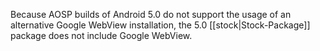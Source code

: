 Because AOSP builds of Android 5.0 do not support the usage of an alternative Google WebView installation, the 5.0 [[stock|Stock-Package]] package does not include Google WebView.